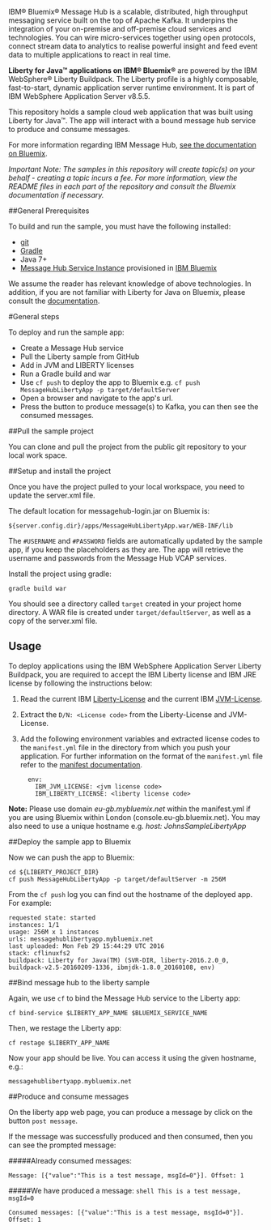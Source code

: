 IBM® Bluemix® Message Hub is a scalable, distributed, high throughput messaging service built on the top of Apache Kafka. It underpins the integration of your on-premise and off-premise cloud services and technologies. You can wire micro-services together using open protocols, connect stream data to analytics to realise powerful insight and feed event data to multiple applications to react in real time.

**Liberty for Java™ applications on IBM® Bluemix®** are powered by the IBM WebSphere® Liberty Buildpack. The Liberty profile is a highly composable, fast-to-start, dynamic application server runtime environment. It is part of IBM WebSphere Application Server v8.5.5.

This repository holds a sample cloud web application that was built using Liberty for Java™. The app will interact with a bound message hub service to produce and consume messages.

For more information regarding IBM Message Hub, [see the documentation on Bluemix](https://www.ng.bluemix.net/docs/services/MessageHub/index.html).

*Important Note: The samples in this repository will create topic(s) on your behalf - creating a topic incurs a fee. For more information, view the README files in each part of the repository and consult the Bluemix documentation if necessary.*

##General Prerequisites

To build and run the sample, you must have the following installed:

* [git](https://git-scm.com/)
* [Gradle](https://gradle.org/)
* Java 7+
* [Message Hub Service Instance](https://console.ng.bluemix.net/catalog/services/message-hub/) provisioned in [IBM Bluemix](https://console.ng.bluemix.net/)

We assume the reader has relevant knowledge of above technologies. In addition, if you are not familiar with Liberty for Java on Bluemix, please consult the [documentation](https://console.ng.bluemix.net/docs/starters/liberty/index.html#liberty).

#General steps

To deploy and run the sample app:
* Create a Message Hub service
* Pull the Liberty sample from GitHub
* Add in JVM and LIBERTY licenses
* Run a Gradle build and war
* Use `cf push` to deploy the app to Bluemix e.g. `cf push MessageHubLibertyApp -p target/defaultServer`
* Open a browser and navigate to the app's url.
* Press the button to produce message(s) to Kafka, you can then see the consumed messages.

##Pull the sample project

You can clone and pull the project from the public git repository to your local work space.

##Setup and install the project

Once you have the project pulled to your local workspace, you need to update the server.xml file.

The default location for messagehub-login.jar on Bluemix is:
```shell
${server.config.dir}/apps/MessageHubLibertyApp.war/WEB-INF/lib
 ```


The `#USERNAME` and `#PASSWORD` fields are automatically updated by the sample app, if you keep the placeholders as they are. The app will retrieve the username and passwords from the Message Hub VCAP services.  

Install the project using gradle:
```shell
gradle build war
 ```

You should see a directory called `target` created in your project home directory. A WAR file is created under `target/defaultServer`, as well as a copy of the server.xml file.

## Usage
To deploy applications using the IBM WebSphere Application Server Liberty Buildpack, you are required to accept the IBM Liberty license and IBM JRE license by following the instructions below:

1. Read the current IBM [Liberty-License][] and the current IBM [JVM-License][].
2. Extract the `D/N: <License code>` from the Liberty-License and JVM-License.
3. Add the following environment variables and extracted license codes to the `manifest.yml` file in the directory from which you push your application. For further information on the format of
the `manifest.yml` file refer to the [manifest documentation][].

    ```
      env:
        IBM_JVM_LICENSE: <jvm license code>
        IBM_LIBERTY_LICENSE: <liberty license code>
    ```


**Note:** Please use domain *eu-gb.mybluemix.net* within the manifest.yml if you are using Bluemix within London (console.eu-gb.bluemix.net). You may also need to use a unique hostname e.g. *host: JohnsSampleLibertyApp*


##Deploy the sample app to Bluemix

Now we can push the app to Bluemix:
```shell
cd ${LIBERTY_PROJECT_DIR}
cf push MessageHubLibertyApp -p target/defaultServer -m 256M
 ```

From the `cf push` log you can find out the hostname of the deployed app. For example:
```shell
requested state: started
instances: 1/1
usage: 256M x 1 instances
urls: messagehublibertyapp.mybluemix.net
last uploaded: Mon Feb 29 15:44:29 UTC 2016
stack: cflinuxfs2
buildpack: Liberty for Java(TM) (SVR-DIR, liberty-2016.2.0_0, buildpack-v2.5-20160209-1336, ibmjdk-1.8.0_20160108, env)
 ```

##Bind message hub to the liberty sample

Again, we use `cf` to bind the Message Hub service to the Liberty app:
```shell
cf bind-service $LIBERTY_APP_NAME $BLUEMIX_SERVICE_NAME
 ```
Then, we restage the Liberty app:
```shell
cf restage $LIBERTY_APP_NAME
 ```
Now your app should be live. You can access it using the given hostname, e.g.:
```shell
messagehublibertyapp.mybluemix.net
 ```

##Produce and consume messages

On the liberty app web page, you can produce a message by click on the button `post message`.

If the message was successfully produced and then consumed, then you can see the prompted message:

#####Already consumed messages:
```shell
Message: [{"value":"This is a test message, msgId=0"}]. Offset: 1
 ```

#####We have produced a message: ```shell This is a test message, msgId=0  ```
```shell
Consumed messages: [{"value":"This is a test message, msgId=0"}]. Offset: 1
 ```
 
[Liberty-License]: http://public.dhe.ibm.com/ibmdl/export/pub/software/websphere/wasdev/downloads/wlp/8.5.5.7/lafiles/runtime/en.html
[JVM-License]: http://www14.software.ibm.com/cgi-bin/weblap/lap.pl?la_formnum=&li_formnum=L-JWOD-9SYNCP&title=IBM%C2%AE+SDK%2C+Java+Technology+Edition%2C+Version+8.0&l=en
[manifest documentation]: http://docs.cloudfoundry.org/devguide/deploy-apps/manifest.html
